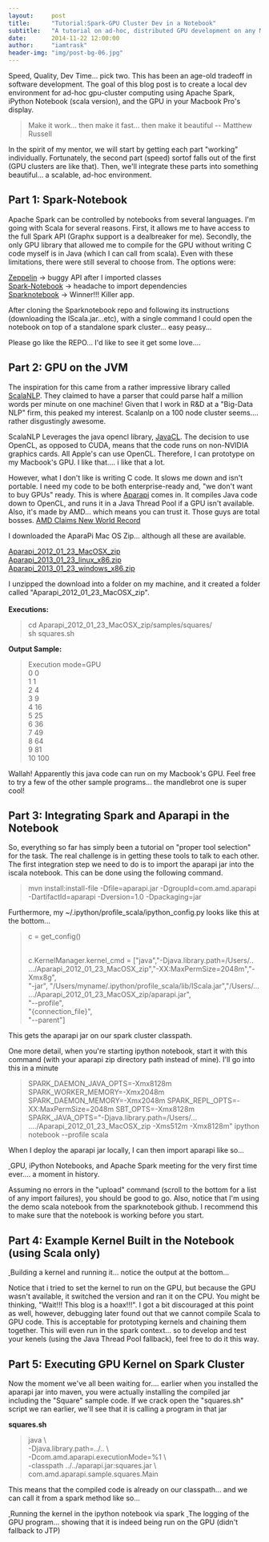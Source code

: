 ```yaml
---
layout:     post
title:      "Tutorial:Spark-GPU Cluster Dev in a Notebook"
subtitle:   "A tutorial on ad-hoc, distributed GPU development on any Macbook Pro"
date:       2014-11-22 12:00:00
author:     "iamtrask"
header-img: "img/post-bg-06.jpg"
---
```


<p>Speed, Quality, Dev Time... pick two. This has been an age-old tradeoff in software development. The goal of this blog post is to create a local dev environment for ad-hoc gpu-cluster computing using Apache Spark, iPython Notebook (scala version), and the GPU in your Macbook Pro's display.</p>

<blockquote>Make it work... then make it fast... then make it beautiful -- Matthew Russell</blockquote>

<p>In the spirit of my mentor, we will start by getting each part "working" individually. Fortunately, the second part (speed) sortof falls out of the first (GPU clusters are like that). Then, we'll integrate these parts into something beautiful... a scalable, ad-hoc environment.</p>

<h2 class="section-heading">Part 1: Spark-Notebook</h2>

<p>Apache Spark can be controlled by notebooks from several languages. I'm going with Scala for several reasons. First, it allows me to have access to the full Spark API (Graphx support is a dealbreaker for me). Secondly, the only GPU library that allowed me to compile for the GPU without writing C code myself is in Java (which I can call from scala). Even with these limitations, there were still several to choose from. The options were:</p>

<p>
<a href="http://zeppelin-project.org/">Zeppelin</a> -> buggy API after I imported classes <br />
<a href="https://github.com/andypetrella/spark-notebook">Spark-Notebook</a> -> headache to import dependencies <br />
<a href="https://github.com/hohonuuli/sparknotebook">Sparknotebook</a> -> Winner!!! Killer app. <br /></p>

<p>After cloning the Sparknotebook repo and following its instructions (downloading the IScala.jar...etc), with a single command I could open the notebook on top of a standalone spark cluster... easy peasy... </p>

<p>Please go like the REPO... I'd like to see it get some love....</p>

<h2 class="section-heading">Part 2: GPU on the JVM</h2>

<p>The inspiration for this came from a rather impressive library called <a href="http://www.scalanlp.org/">ScalaNLP</a>. They claimed to have a parser that could parse half a million words per minute on one machine! Given that I work in R&D at a "Big-Data NLP" firm, this peaked my interest. Scalanlp on a 100 node cluster seems.... rather disgustingly awesome.</p>

<p>ScalaNLP Leverages the java opencl library, <a href='https://code.google.com/p/javacl/'>JavaCL</a>. The decision to use OpenCL, as opposed to CUDA, means that the code runs on non-NVIDIA graphics cards. All Apple's can use OpenCL. Therefore, I can prototype on my Macbook's GPU. I like that.... i like that a lot. </p>

<p>However, what I don't like is writing C code. It slows me down and isn't portable. I need my code to be both enterprise-ready and, "we don't want to buy GPUs" ready. This is where <a href="https://code.google.com/p/aparapi/">Aparapi</a> comes in. It compiles Java code down to OpenCL, and runs it in a Java Thread Pool if a GPU isn't available. Also, it's made by AMD... which means you can trust it. Those guys are total bosses. <a href="http://www.amd.com/en-us/press-releases/Pages/amd-fx-8370-2014sep02.aspx">AMD Claims New World Record</a></p>

<p>I downloaded the AparaPi Mac OS Zip... although all these are available.</p>

<a href ="https://code.google.com/p/aparapi/downloads/detail?name=Aparapi_2012_01_23_MacOSX_zip&can=2&q=">Aparapi_2012_01_23_MacOSX_zip</a><br />
<a href="https://code.google.com/p/aparapi/downloads/detail?name=Aparapi_2013_01_23_linux_x86.zip&can=2&q=">Aparapi_2013_01_23_linux_x86.zip</a><br />
<a href ="https://code.google.com/p/aparapi/downloads/detail?name=Aparapi_2013_01_23_windows_x86.zip&can=2&q=">Aparapi_2013_01_23_windows_x86.zip</a><br />

<p>I unzipped the download into a folder on my machine, and it created a folder called "Aparapi_2012_01_23_MacOSX_zip". <br /><br />
<b>Executions:</b>
<blockquote>cd Aparapi_2012_01_23_MacOSX_zip/samples/squares/ <br />
sh squares.sh</blockquote>
<b>Output Sample:</b>
<blockquote>Execution mode=GPU<br />
     0        0 <br />
     1        1<br />
     2        4<br />
     3        9<br />
     4       16<br />
     5       25<br />
     6       36<br />
     7       49<br />
     8       64<br />
     9       81<br />
    10      100
</blockquote></p>

<p> Wallah! Apparently this java code can run on my Macbook's GPU. Feel free to try a few of the other sample programs... the mandlebrot one is super cool!</p>

<h2 class="section-heading">Part 3: Integrating Spark and Aparapi in the Notebook</h2>

<p> So, everything so far has simply been a tutorial on "proper tool selection" for the task. The real challenge is in getting these tools to talk to each other. The first integration step we need to do is to import the aparapi jar into the iscala notebook. This can be done using the following command.</p>
<blockquote>mvn install:install-file -Dfile=aparapi.jar -DgroupId=com.amd.aparapi -DartifactId=aparapi -Dversion=1.0 -Dpackaging=jar</blockquote>

<p>Furthermore, my ~/.ipython/profile_scala/ipython_config.py  looks like this at the bottom...</p>

<blockquote>c = get_config() <br /><br />

c.KernelManager.kernel_cmd = ["java","-Djava.library.path=/Users/.. .../Aparapi_2012_01_23_MacOSX_zip","-XX:MaxPermSize=2048m","-Xmx8g", <br /> "-jar",
                          "/Users/myname/.ipython/profile_scala/lib/IScala.jar","/Users/... .../Aparapi_2012_01_23_MacOSX_zip/aparapi.jar", <br />
                          "--profile", <br />
                          "{connection_file}", <br />
                          "--parent"]</blockquote>
<p>This gets the aparapi jar on our spark cluster classpath.</p>

<p> One more detail, when you're starting ipython notebook, start it with this command (with your aparapi zip directory path instead of mine). I'll go into this in a minute</p>
<blockquote>SPARK_DAEMON_JAVA_OPTS=-Xmx8128m SPARK_WORKER_MEMORY=-Xmx2048m SPARK_DAEMON_MEMORY=-Xmx2048m SPARK_REPL_OPTS=-XX:MaxPermSize=2048m SBT_OPTS=-Xmx8128m SPARK_JAVA_OPTS="-Djava.library.path=/Users/... ..../Aparapi_2012_01_23_MacOSX_zip -Xms512m -Xmx8128m" ipython notebook --profile scala	</blockquote>

<p>When I deploy the aparapi jar locally, I can then import aparapi like so...</p>
<a href="#">
    <img class="img-responsive" src="{{ site.baseurl }}/img/ipythonDep.png" alt="">
</a>
<span class="caption text-muted"> GPU, iPython Notebooks, and Apache Spark meeting for the very first time ever.... a moment in history.</span>

<p> Assuming no errors in the "upload" command (scroll to the bottom for a list of any import failures), you should be good to go. Also, notice that I'm using the demo scala notebook from the sparknotebook github. I recommend this to make sure that the notebook is working before you start.</p> 

<h2 class="section-heading">Part 4: Example Kernel Built in the Notebook (using Scala only)</h2>
<a href="#">
    <img class="img-responsive" src="{{ site.baseurl }}/img/exampleKernel.png" alt="">
</a>
<span class="caption text-muted">Building a kernel and running it... notice the output at the bottom...</span>
<p> Notice that i tried to set the kernel to run on the GPU, but because the GPU wasn't available, it switched the version and ran it on the CPU. You might be thinking, "Wait!!! This blog is a hoax!!!". I got a bit discouraged at this point as well, however, debugging later found out that we cannot compile Scala to GPU code. This is acceptable for prototyping kernels and chaining them together. This will even run in the spark context... so to develop and test your kenels (using the Java Thread Pool fallback), feel free to do it this way. </p>

<h2 class="section-heading">Part 5: Executing GPU Kernel on Spark Cluster</h2>

<p>Now the moment we've all been waiting for.... earlier when you installed the aparapi jar into maven, you were actually installing the compiled jar including the "Square" sample code. If we crack open the "squares.sh" script we ran earlier, we'll see that it is calling a program in that jar</p>

<b>squares.sh</b>
<blockquote>java \ <br />
 -Djava.library.path=../.. \ <br />
 -Dcom.amd.aparapi.executionMode=%1 \ <br />
 -classpath ../../aparapi.jar:squares.jar \ <br />
 com.amd.aparapi.sample.squares.Main</blockquote>

<p>This means that the compiled code is already on our classpath... and we can call it from a spark method like so...</p>

<a href="#">
    <img class="img-responsive" src="{{ site.baseurl }}/img/gpuInSpark.png" alt="">
</a>
<span class="caption text-muted">Running the kernel in the ipython notebook via spark</span>
<a href="#">
    <img class="img-responsive" src="{{ site.baseurl }}/img/gpuOutputInTerminal.png" alt="">
</a>
<span class="caption text-muted">The logging of the GPU program... showing that it is indeed being run on the GPU (didn't fallback to JTP)</span>
